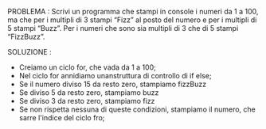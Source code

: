 PROBLEMA : Scrivi un programma che stampi in console i numeri da 1 a 100, ma che per i multipli di 3 stampi “Fizz” al posto del numero e per i multipli di 5 stampi “Buzz”. Per i numeri che sono sia multipli di 3 che di 5 stampi “FizzBuzz”.

SOLUZIONE :

- Creiamo un ciclo for, che vada da 1 a 100;
- Nel ciclo for annidiamo unanstruttura di controllo di if else;
- Se il numero diviso 15 da resto zero, stampiamo fizzBuzz
- Se diviso 5 da resto zero, stampiamo buzz 
- Se diviso 3 da resto zero, stampiamo fizz
- Se non rispetta nessuna di queste condizioni, stampiamo il numero, che sarre l'indice del ciclo fro; 
